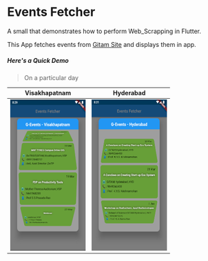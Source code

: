 # Events Fetcher

A small that demonstrates how to perform Web_Scrapping in Flutter.

This App fetches events from [Gitam Site](https://login.gitam.edu) and displays them in app.

##### Here's a Quick Demo
> On a particular day

|Visakhapatnam|Hyderabad|
|-------------|---------|
|<img src="demo\Visakhapatnam.PNG" alt = "Vizag_Demo" width = "175" height ="350">|<img src="demo\Hyderabad.PNG" alt = "Vizag_Demo" width = "175" height ="350">|
